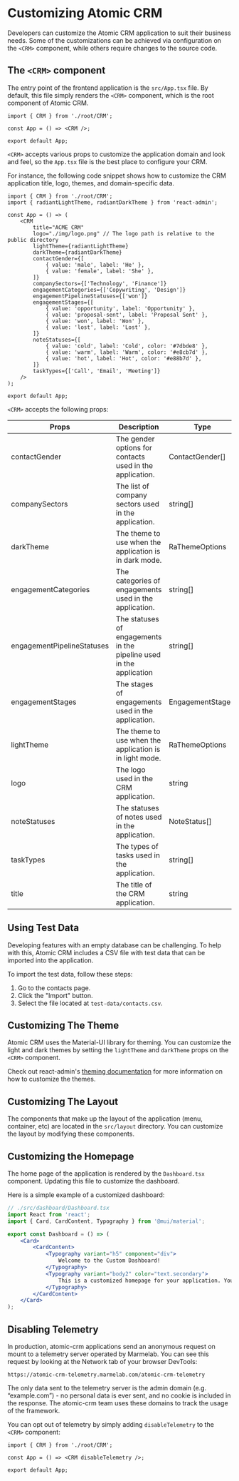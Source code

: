# Customizing Atomic CRM

Developers can customize the Atomic CRM application to suit their business needs. Some of the customizations can be achieved via configuration on the `<CRM>` component, while others require changes to the source code.

## The `<CRM>` component

The entry point of the frontend application is the `src/App.tsx` file. By default, this file simply renders the `<CRM>` component, which is the root component of Atomic CRM.

```tsx
import { CRM } from './root/CRM';

const App = () => <CRM />;

export default App;
```

`<CRM>` accepts various props to customize the application domain and look and feel, so the `App.tsx` file is the best place to configure your CRM.

For instance, the following code snippet shows how to customize the CRM application title, logo, themes, and domain-specific data.

```tsx
import { CRM } from './root/CRM';
import { radiantLightTheme, radiantDarkTheme } from 'react-admin';

const App = () => (
    <CRM
        title="ACME CRM"
        logo="./img/logo.png" // The logo path is relative to the public directory
        lightTheme={radiantLightTheme}
        darkTheme={radiantDarkTheme}
        contactGender={[
            { value: 'male', label: 'He' },
            { value: 'female', label: 'She' },
        ]}
        companySectors={['Technology', 'Finance']}
        engagementCategories={['Copywriting', 'Design']}
        engagementPipelineStatuses={['won']}
        engagementStages={[
            { value: 'opportunity', label: 'Opportunity' },
            { value: 'proposal-sent', label: 'Proposal Sent' },
            { value: 'won', label: 'Won' },
            { value: 'lost', label: 'Lost' },
        ]}
        noteStatuses={[
            { value: 'cold', label: 'Cold', color: '#7dbde8' },
            { value: 'warm', label: 'Warm', color: '#e8cb7d' },
            { value: 'hot', label: 'Hot', color: '#e88b7d' },
        ]}
        taskTypes={['Call', 'Email', 'Meeting']}
    />
);

export default App;
```

`<CRM>` accepts the following props:

| Props                 | Description                                                           | Type            |
|-----------------------|-----------------------------------------------------------------------|-----------------|
| contactGender         | The gender options for contacts used in the application.              | ContactGender[] |
| companySectors        | The list of company sectors used in the application.                  |  string[]       |
| darkTheme             | The theme to use when the application is in dark mode.                | RaThemeOptions  |
| engagementCategories        | The categories of engagements used in the application.                      | string[]        |
| engagementPipelineStatuses  | The statuses of engagements in the pipeline used in the application         | string[]        |
| engagementStages            | The stages of engagements used in the application.                          | EngagementStage[]     |
| lightTheme            | The theme to use when the application is in light mode.               | RaThemeOptions  |
| logo                  | The logo used in the CRM application.                                 | string          |
| noteStatuses          | The statuses of notes used in the application.                        | NoteStatus[]    |
| taskTypes             | The types of tasks used in the application.                           | string[]        |
| title                 | The title of the CRM application.                                     | string          |

## Using Test Data

Developing features with an empty database can be challenging. To help with this, Atomic CRM includes a CSV file with test data that can be imported into the application.

To import the test data, follow these steps:

1. Go to the contacts page.
2. Click the "Import" button.
3. Select the file located at `test-data/contacts.csv`.

## Customizing The Theme

Atomic CRM uses the Material-UI library for theming. You can customize the light and dark themes by setting the `lightTheme` and `darkTheme` props on the `<CRM>` component.

Check out react-admin's [theming documentation](https://marmelab.com/react-admin/Theming.html) for more information on how to customize the themes.

## Customizing The Layout

The components that make up the layout of the application (menu, container, etc) are located in the `src/layout` directory. You can customize the layout by modifying these components.

## Customizing the Homepage

The home page of the application is rendered by the `Dashboard.tsx` component. Updating this file to customize the dashboard.

Here is a simple example of a customized dashboard:

```jsx
// ./src/dashboard/Dashboard.tsx
import React from 'react';
import { Card, CardContent, Typography } from '@mui/material';

export const Dashboard = () => (
    <Card>
        <CardContent>
            <Typography variant="h5" component="div">
                Welcome to the Custom Dashboard!
            </Typography>
            <Typography variant="body2" color="text.secondary">
                This is a customized homepage for your application. You can add any components or content here to suit your needs.
            </Typography>
        </CardContent>
    </Card>
);
```

## Disabling Telemetry

In production, atomic-crm applications send an anonymous request on mount to a telemetry server operated by Marmelab. You can see this request by looking at the Network tab of your browser DevTools:

```
https://atomic-crm-telemetry.marmelab.com/atomic-crm-telemetry
```

The only data sent to the telemetry server is the admin domain (e.g. “example.com”) - no personal data is ever sent, and no cookie is included in the response. The atomic-crm team uses these domains to track the usage of the framework.

You can opt out of telemetry by simply adding `disableTelemetry` to the `<CRM>` component:

```tsx
import { CRM } from './root/CRM';

const App = () => <CRM disableTelemetry />;

export default App;
```
